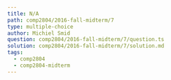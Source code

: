```yaml
---
title: N/A
path: comp2804/2016-fall-midterm/7
type: multiple-choice
author: Michiel Smid
question: comp2804/2016-fall-midterm/7/question.ts
solution: comp2804/2016-fall-midterm/7/solution.md
tags:
  - comp2804
  - comp2804-midterm
---
```

